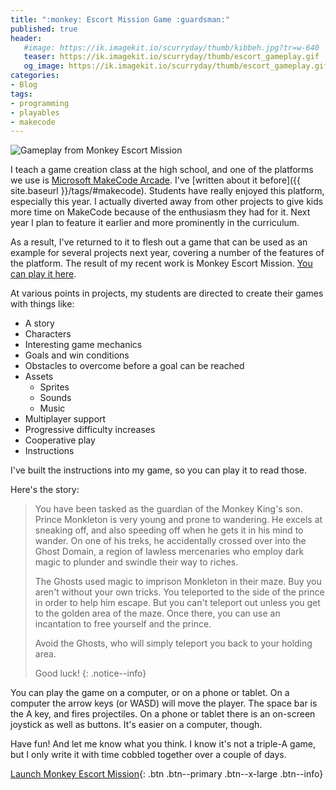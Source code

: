 ```yaml
---
title: ":monkey: Escort Mission Game :guardsman:"
published: true
header: 
   #image: https://ik.imagekit.io/scurryday/thumb/kibbeh.jpg?tr=w-640
   teaser: https://ik.imagekit.io/scurryday/thumb/escort_gameplay.gif
   og_image: https://ik.imagekit.io/scurryday/thumb/escort_gameplay.gif
categories:
- Blog
tags:
- programming
- playables
- makecode
---
```

![Gameplay from Monkey Escort Mission](https://ik.imagekit.io/scurryday/thumb/escort_gameplay.gif?tr=w-640)

I teach a game creation class at the high school, and one of the platforms we use is [Microsoft MakeCode Arcade](https://arcade.makecode.com/). I've [written about it before]({{ site.baseurl }}/tags/#makecode). Students have really enjoyed this platform, especially this year. I actually diverted away from other projects to give kids more time on MakeCode because of the enthusiasm they had for it. Next year I plan to feature it earlier and more prominently in the curriculum.

As a result, I've returned to it to flesh out a game that can be used as an example for several projects next year, covering a number of the features of the platform. The result of my recent work is Monkey Escort Mission. [You can play it here](https://jamespburke.com/monkey-escort-mission).

At various points in projects, my students are directed to create their games with things like:

* A story
* Characters
* Interesting game mechanics
* Goals and win conditions
* Obstacles to overcome before a goal can be reached
* Assets
  * Sprites
  * Sounds
  * Music
* Multiplayer support
* Progressive difficulty increases
* Cooperative play
* Instructions

I've built the instructions into my game, so you can play it to read those.

Here's the story:

> You have been tasked as the guardian of the Monkey King's son. Prince Monkleton is very young and prone to wandering. He excels at sneaking off, and also speeding off when he gets it in his mind to wander. On one of his treks, he accidentally crossed over into the Ghost Domain, a region of lawless mercenaries who employ dark magic to plunder and swindle their way to riches.
>
>The Ghosts used magic to imprison Monkleton in their maze. Buy you aren't without your own tricks. You teleported to the side of the prince in order to help him escape. But you can't teleport out unless you get to the golden area of the maze. Once there, you can use an incantation to free yourself and the prince.
>
>Avoid the Ghosts, who will simply teleport you back to your holding area.
>
>Good luck!
{: .notice--info}

You can play the game on a computer, or on a phone or tablet. On a computer the arrow keys (or WASD) will move the player. The space bar is the A key, and fires projectiles. On a phone or tablet there is an on-screen joystick as well as buttons. It's easier on a computer, though. 

Have fun! And let me know what you think. I know it's not a triple-A game, but I only write it with time cobbled together over a couple of days.

[Launch Monkey Escort Mission](https://jamespburke.com/monkey-escort-mission){: .btn .btn--primary .btn--x-large .btn--info}